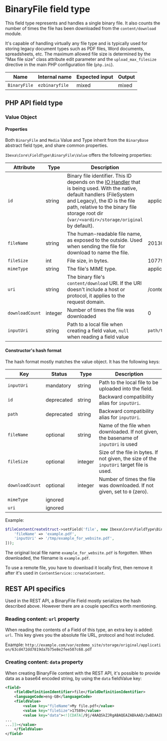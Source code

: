 # BinaryFile field type

This field type represents and handles a single binary file. It also counts the number of times the file has been downloaded from the `content/download` module.

It's capable of handling virtually any file type and is typically used for storing legacy document types such as PDF files, Word documents, spreadsheets, etc. The maximum allowed file size is determined by the "Max file size" class attribute edit parameter and the `upload_max_filesize` directive in the main PHP configuration file (`php.ini`).

| Name         | Internal name  | Expected input | Output  |
|--------------|----------------|----------------|---------|
| `BinaryFile` | `ezbinaryfile` | mixed        | mixed |

## PHP API field type

### Value Object

#### Properties

Both `BinaryFile` and `Media` Value and Type inherit from the `BinaryBase` abstract field type, and share common properties.

`Ibexa\Core\FieldType\BinaryFile\Value` offers the following properties:

|Attribute|Type|Description|Example|
|------|------|------|------|
|`id`|string|Binary file identifier. This ID depends on the [IO Handler](clustering.md#dfs-io-handler) that is being used. With the native, default handlers (FileSystem and Legacy), the ID is the file path, relative to the binary file storage root dir (`var/<vardir>/storage/original` by default).|application/63cd472dd7.pdf|
|`fileName`|string|The human-readable file name, as exposed to the outside. Used when sending the file for download to name the file.|20130116_whitepaper.pdf|
|`fileSize`|int|File size, in bytes.|1077923|
|`mimeType`|string|The file's MIME type.|application/pdf|
|`uri`|string|The binary file's `content/download` URI. If the URI doesn't include a host or protocol, it applies to the request domain.|/content/download/210/2707|
|`downloadCount`|integer|Number of times the file was downloaded|0|
|`inputUri`|string|Path to a local file when creating a field value, `null` when reading a field value|`path/to/document.pdf`|

#### Constructor's hash format

The hash format mostly matches the value object. It has the following keys:

| Key             | Status     | Type    | Description                                                                              |
|-----------------|------------|---------|------------------------------------------------------------------------------------------|
| `inputUri`      | mandatory  | string  | Path to the local file to be uploaded into the field.                                    |
| `id`            | deprecated | string  | Backward compatibility alias for `inputUri`.                                             |
| `path`          | deprecated | string  | Backward compatibility alias for `inputUri`.                                             |
| `fileName`      | optional   | string  | Name of the file when downloaded. If not given, the basename of `inputUri` is used       |
| `fileSize`      | optional   | integer | Size of the file in bytes. If not given, the size of the `inputUri` target file is used. |
| `downloadCount` | optional   | integer | Number of times the file was downloaded. If not given, set to `0` (zero).                |
| `mimeType`      | ignored    |         |                                                                                          |
| `uri`           | ignored    |         |                                                                                          |

Example:

```php
$fileContentCreateStruct->setField('file', new Ibexa\Core\FieldType\BinaryFile\Value([
    'fileName' => 'example.pdf',
    'inputUri' => '/tmp/example_for_website.pdf',
]));
```

The original local file name `example_for_website.pdf` is forgotten.
When downloaded, the filename is `example.pdf`.

To use a remote file, you have to download it locally first, then remove it after it's used in `ContentService::createContent`.

## REST API specifics

Used in the REST API, a BinaryFile Field mostly serializes the hash described above. However there are a couple specifics worth mentioning.

### Reading content: `url` property

When reading the contents of a Field of this type, an extra key is added: `url`. This key gives you the absolute file URL, protocol and host included.

Example: `http://example.com/var/ezdemo_site/storage/original/application/63cd472dd7819da7b75e8e2fee507c68.pdf`

### Creating content: `data` property

When creating BinaryFile content with the REST API, it's possible to provide data as a base64 encoded string, by using the `data` fieldValue key:

``` xml
<field>
    <fieldDefinitionIdentifier>file</fieldDefinitionIdentifier>
    <languageCode>eng-GB</languageCode>
    <fieldValue>
        <value key="fileName">My file.pdf</value>
        <value key="fileSize">17589</value>
        <value key="data"><![CDATA[/9j/4AAQSkZJRgABAQEAZABkAAD/2wBDAAIBAQIBAQICAgICAgICAwUDAwMDAwYEBAMFBwYHBwcG
...
...]]></value>
    </fieldValue>
</field>
```
